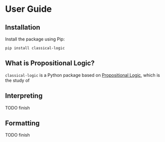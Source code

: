 
# User Guide



## Installation

Install the package using Pip:

```
pip install classical-logic
```



## What is Propositional Logic?

`classical-logic` is a Python package based on [Propositional Logic](1), which is the
study of 


## Interpreting

TODO finish

## Formatting

TODO finish


[1]: https://en.wikipedia.org/wiki/Propositional_calculus
